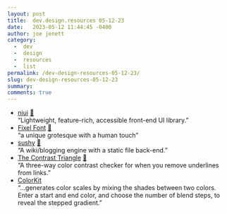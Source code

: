 ```yaml
---
layout: post
title:  dev.design.resources 05-12-23
date:   2023-05-12 11:44:45 -0400
author: joe jenett
category:
  -  dev
  -  design
  -  resources
  -  list
permalink: /dev-design-resources-05-12-23/
slug: dev-design-resources-05-12-23
summary: 
comments: true
---
```

<ul class="links">
	<li><a title="niui" href="https://niui.dev/">niui</a> <a href="https://pinboard.in/u:amjith">📌</a><br>“Lightweight, feature-rich, accessible front-end UI library.”</li>
	<li><a title="Fixel Font" href="https://fixel.macpaw.com/">Fixel Font</a> <a href="https://pinboard.in/u:zero1infinity">📌</a><br>“a unique grotesque with a human touch”</li>
	<li><a title="GitHub - rcarmo/sushy:" href="https://github.com/rcarmo/sushy">sushy</a> <a href="https://pinboard.in/u:tdjones">📌</a><br>“A wiki/blogging engine with a static file back-end.”</li>
	<li><a title="The Contrast Triangle" href="https://contrast-triangle.com/">The Contrast Triangle</a> <a href="https://pinboard.in/u:garrettc">📌</a><br>“A three-way color contrast checker for when you remove underlines from links.”</li>
	<li><a title="ColorKit | Color Blending Tool" href="https://colorkit.io/">ColorKit</a><br>“...generates color scales by mixing the shades between two colors. Enter a start and end color, and choose the number of blend steps, to reveal the stepped gradient.”</li>
</ul>
<a href="https://brid.gy/publish/mastodon"></a>